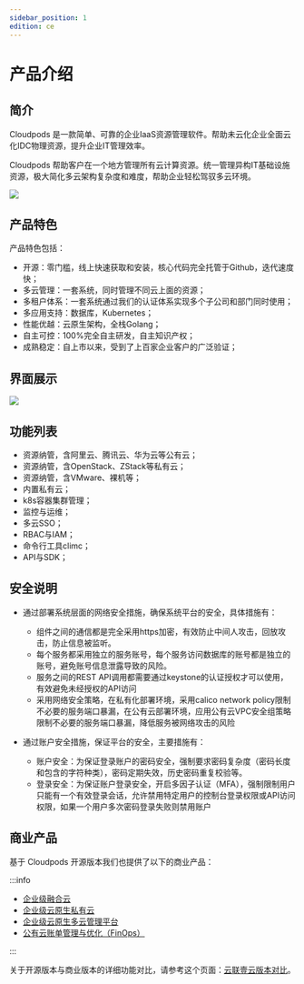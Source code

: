 ```yaml
---
sidebar_position: 1
edition: ce
---
```


# 产品介绍

## 简介

Cloudpods 是一款简单、可靠的企业IaaS资源管理软件。帮助未云化企业全面云化IDC物理资源，提升企业IT管理效率。

Cloudpods 帮助客户在一个地方管理所有云计算资源。统一管理异构IT基础设施资源，极大简化多云架构复杂度和难度，帮助企业轻松驾驭多云环境。

![](./img/intro1.png)

## 产品特色

产品特色包括：

 - 开源：零门槛，线上快速获取和安装，核心代码完全托管于Github，迭代速度快；
 - 多云管理：一套系统，同时管理不同云上面的资源；
 - 多租户体系：一套系统通过我们的认证体系实现多个子公司和部门同时使用；
 - 多应用支持：数据库，Kubernetes；
 - 性能优越：云原生架构，全栈Golang；
 - 自主可控：100%完全自主研发，自主知识产权；
 - 成熟稳定：自上市以来，受到了上百家企业客户的广泛验证；

## 界面展示


![](./img/interface1.gif)

## 功能列表

 - 资源纳管，含阿里云、腾讯云、华为云等公有云；
 - 资源纳管，含OpenStack、ZStack等私有云；
 - 资源纳管，含VMware、裸机等；
 - 内置私有云；
 - k8s容器集群管理；
 - 监控与运维；
 - 多云SSO；
 - RBAC与IAM；
 - 命令行工具climc；
 - API与SDK；

## 安全说明

- 通过部署系统层面的网络安全措施，确保系统平台的安全，具体措施有：

    - 组件之间的通信都是完全采用https加密，有效防止中间人攻击，回放攻击，防止信息被监听。
    - 每个服务都采用独立的服务账号，每个服务访问数据库的账号都是独立的账号，避免账号信息泄露导致的风险。
    - 服务之间的REST API调用都需要通过keystone的认证授权才可以使用，有效避免未经授权的API访问
    - 采用网络安全策略，在私有化部署环境，采用calico network policy限制不必要的服务端口暴漏，在公有云部署环境，应用公有云VPC安全组策略限制不必要的服务端口暴漏，降低服务被网络攻击的风险

- 通过账户安全措施，保证平台的安全，主要措施有：

    - 账户安全：为保证登录账户的密码安全，强制要求密码复杂度（密码长度和包含的字符种类），密码定期失效，历史密码重复校验等。
    - 登录安全：为保证账户登录安全，开启多因子认证（MFA），强制限制用户只能有一个有效登录会话，允许禁用特定用户的控制台登录权限或API访问权限，如果一个用户多次密码登录失败则禁用账户

## 商业产品

基于 Cloudpods 开源版本我们也提供了以下的商业产品：

:::info

- [企业级融合云](https://www.yunion.cn/)
- [企业级云原生私有云](https://www.yunion.cn/private/index.html)
- [企业级云原生多云管理平台](https://www.yunion.cn/cmp/index.html)
- [公有云账单管理与优化（FinOps）](https://www.yunion.cn/finops/index.html)

:::

关于开源版本与商业版本的详细功能对比，请参考这个页面：[云联壹云版本对比](https://www.yunion.cn/subscription/index.html)。
